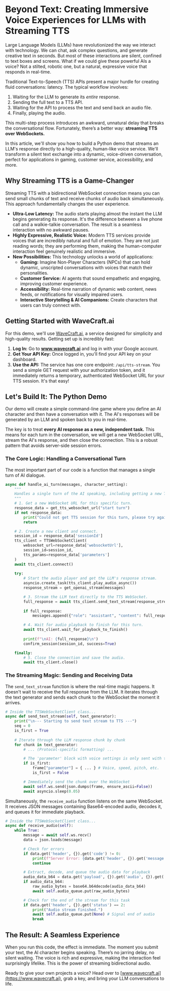 # Beyond Text: Creating Immersive Voice Experiences for LLMs with Streaming TTS

Large Language Models (LLMs) have revolutionized the way we interact with technology. We can chat, ask complex questions, and generate creative text in seconds. But most of these interactions are silent, confined to text boxes and screens. What if we could give these powerful AIs a voice? Not a stilted, robotic one, but a natural, expressive voice that responds in real-time.

Traditional Text-to-Speech (TTS) APIs present a major hurdle for creating fluid conversations: latency. The typical workflow involves:
1.  Waiting for the LLM to generate its *entire* response.
2.  Sending the full text to a TTS API.
3.  Waiting for the API to process the text and send back an audio file.
4.  Finally, playing the audio.

This multi-step process introduces an awkward, unnatural delay that breaks the conversational flow. Fortunately, there’s a better way: **streaming TTS over WebSockets.**

In this article, we'll show you how to build a Python demo that streams an LLM's response directly to a high-quality, human-like voice service. We'll transform a silent text exchange into a dynamic, voice-driven conversation, perfect for applications in gaming, customer service, accessibility, and more.

## Why Streaming TTS is a Game-Changer

Streaming TTS with a bidirectional WebSocket connection means you can send small chunks of text and receive chunks of audio back simultaneously. This approach fundamentally changes the user experience.

*   **Ultra-Low Latency:** The audio starts playing almost the instant the LLM begins generating its response. It's the difference between a live phone call and a walkie-talkie conversation. The result is a seamless interaction with no awkward pauses.
*   **Highly Expressive, Realistic Voice:** Modern TTS services provide voices that are incredibly natural and full of emotion. They are not just reading words; they are performing them, making the human-computer interaction feel genuinely realistic and immersive.
*   **New Possibilities:** This technology unlocks a world of applications:
    *   **Gaming:** Imagine Non-Player Characters (NPCs) that can hold dynamic, unscripted conversations with voices that match their personalities.
    *   **Customer Service:** AI agents that sound empathetic and engaging, improving customer experience.
    *   **Accessibility:** Real-time narration of dynamic web content, news feeds, or notifications for visually impaired users.
    *   **Interactive Storytelling & AI Companions:** Create characters that users can truly connect with.

## Getting Started with WaveCraft.ai

For this demo, we'll use [WaveCraft.ai](https://www.wavecraft.ai), a service designed for simplicity and high-quality results. Getting set up is incredibly fast:

1.  **Log In:** Go to **www.wavecraft.ai** and log in with your Google account.
2.  **Get Your API Key:** Once logged in, you'll find your API key on your dashboard.
3.  **Use the API:** The service has one core endpoint: `/api/tts-stream`. You send a simple GET request with your authorization token, and it immediately returns a temporary, authenticated WebSocket URL for your TTS session. It's that easy!

## Let's Build It: The Python Demo

Our demo will create a simple command-line game where you define an AI character and then have a conversation with it. The AI's responses will be generated by an LLM and spoken back to you in real-time.

The key is to treat **every AI response as a new, independent task.** This means for each turn in the conversation, we will get a new WebSocket URL, stream the AI's response, and then close the connection. This is a robust pattern that avoids server-side session errors.

### The Core Logic: Handling a Conversational Turn

The most important part of our code is a function that manages a single turn of AI dialogue.

```python
async def handle_ai_turn(messages, character_setting):
    """
    Handles a single turn of the AI speaking, including getting a new TTS session.
    """
    # 1. Get a new WebSocket URL for this specific turn.
    response_data = get_tts_websocket_url("start turn")
    if not response_data:
        print("Could not get TTS session for this turn, please try again.")
        return

    # 2. Create a new client and connect.
    session_id = response_data['sessionId']
    tts_client = TTSWebSocketClient(
        websocket_url=response_data['websocketUrl'],
        session_id=session_id,
        tts_params=response_data['parameters']
    )
    await tts_client.connect()
    
    try:
        # Start the audio player and get the LLM's response stream.
        asyncio.create_task(tts_client.play_audio_async())
        response_stream = get_openai_stream(messages)

        # 3. Stream the LLM text directly to the TTS WebSocket.
        full_response = await tts_client.send_text_stream(response_stream)
        
        if full_response:
            messages.append({"role": "assistant", "content": full_response})

        # 4. Wait for audio playback to finish for this turn.
        await tts_client.wait_for_playback_to_finish()
        
        print(f"\nAI: {full_response}\n")
        confirm_session(session_id, success=True)

    finally:
        # 5. Close the connection and save the audio.
        await tts_client.close()
```

### The Streaming Magic: Sending and Receiving Data

The `send_text_stream` function is where the real-time magic happens. It doesn't wait to receive the full response from the LLM. It iterates through the text generator and sends each chunk to the WebSocket the moment it arrives.

```python
# Inside the TTSWebSocketClient class...
async def send_text_stream(self, text_generator):
    print("\n--- Starting to send text stream to TTS ---")
    seq = 0
    is_first = True
    
    # Iterate through the LLM response chunk by chunk
    for chunk in text_generator:
        # ... (Protocol-specific formatting) ...

        # The 'parameter' block with voice settings is only sent with the first frame
        if is_first:
            frame["parameter"] = { ... } # Voice, speed, pitch, etc.
            is_first = False

        # Immediately send the chunk over the WebSocket
        await self.ws.send(json.dumps(frame, ensure_ascii=False))
        await asyncio.sleep(0.05)
```

Simultaneously, the `receive_audio` function listens on the same WebSocket. It receives JSON messages containing Base64-encoded audio, decodes it, and queues it for immediate playback.

```python
# Inside the TTSWebSocketClient class...
async def receive_audio(self):
    while True:
        message = await self.ws.recv()
        data = json.loads(message)

        # Check for errors
        if data.get('header', {}).get('code') != 0:
            print(f"Server Error: {data.get('header', {}).get('message')}")
            continue

        # Extract, decode, and queue the audio data for playback
        audio_data_b64 = data.get('payload', {}).get('audio', {}).get('audio')
        if audio_data_b64:
            raw_audio_bytes = base64.b64decode(audio_data_b64)
            await self.audio_queue.put(raw_audio_bytes)

        # Check for the end of the stream for this task
        if data.get('header', {}).get('status') == 2:
            print("Audio stream finished.")
            await self.audio_queue.put(None) # Signal end of audio
            break
```

## The Result: A Seamless Experience

When you run this code, the effect is immediate. The moment you submit your text, the AI character begins speaking. There’s no jarring delay, no silent waiting. The voice is rich and expressive, making the interaction feel surprisingly lifelike. This is the power of streaming bidirectional audio.

Ready to give your own projects a voice? Head over to [www.wavecraft.ai](https://www.wavecraft.ai), grab a key, and bring your LLM conversations to life. 